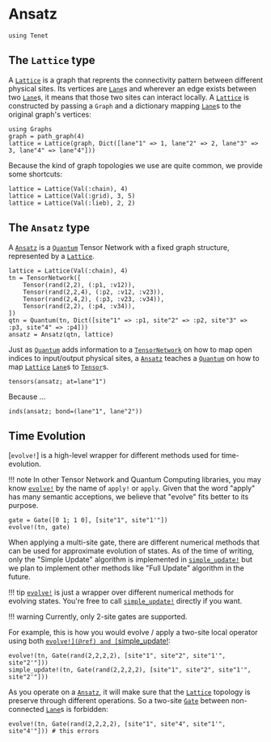 # Ansatz

```@setup examples
using Tenet
```

## The `Lattice` type

A [`Lattice`](@ref) is a graph that reprents the connectivity pattern between different physical sites.
Its vertices are [`Lane`](@ref)s and wherever an edge exists between two [`Lane`](@ref)s, it means that those two sites can interact locally.
A [`Lattice`](@ref) is constructed by passing a `Graph` and a dictionary mapping [`Lane`](@ref)s to the original graph's vertices:

```@repl examples
using Graphs
graph = path_graph(4)
lattice = Lattice(graph, Dict([lane"1" => 1, lane"2" => 2, lane"3" => 3, lane"4" => lane"4"]))
```

Because the kind of graph topologies we use are quite common, we provide some shortcuts:

```@repl examples
lattice = Lattice(Val(:chain), 4)
lattice = Lattice(Val(:grid), 3, 5)
lattice = Lattice(Val(:lieb), 2, 2)
```

## The `Ansatz` type

A [`Ansatz`](@ref) is a [`Quantum`](@ref) Tensor Network with a fixed graph structure, represented by a [`Lattice`](@ref).

```@repl examples
lattice = Lattice(Val(:chain), 4)
tn = TensorNetwork([
    Tensor(rand(2,2), (:p1, :v12)),
    Tensor(rand(2,2,4), (:p2, :v12, :v23)),
    Tensor(rand(2,4,2), (:p3, :v23, :v34)),
    Tensor(rand(2,2), (:p4, :v34)),
])
qtn = Quantum(tn, Dict([site"1" => :p1, site"2" => :p2, site"3" => :p3, site"4" => :p4]))
ansatz = Ansatz(qtn, lattice)
```

Just as [`Quantum`](@ref) adds information to a [`TensorNetwork`](@ref) on how to map open indices to input/output physical sites, a [`Ansatz`](@ref) teaches a [`Quantum`](@ref) on how to map [`Lattice`](@ref) [`Lane`](@ref)s to [`Tensor`](@ref)s.

```@repl examples
tensors(ansatz; at=lane"1")
```

Because ...

```@repl examples
inds(ansatz; bond=(lane"1", lane"2"))
```

## Time Evolution

[`evolve!`] is a high-level wrapper for different methods used for time-evolution.

!!! note
    In other Tensor Network and Quantum Computing libraries, you may know [`evolve!`](@ref) by the name of `apply!` or `apply`. Given that the word "apply" has many semantic acceptions, we believe that "evolve" fits better to its purpose.

```@repl examples
gate = Gate([0 1; 1 0], [site"1", site"1'"])
evolve!(tn, gate)
```

When applying a multi-site gate, there are different numerical methods that can be used for approximate evolution of states.
As of the time of writing, only the "Simple Update" algorithm is implemented in [`simple_update!`](@ref) but we plan to implement other methods like "Full Update" algorithm in the future.

!!! tip
    [`evolve!`](@ref) is just a wrapper over different numerical methods for evolving states. You're free to call [`simple_update!`](@ref) directly if you want.

!!! warning
    Currently, only 2-site gates are supported.

For example, this is how you would evolve / apply a two-site local operator using both [`evolve!](@ref) and [`simple_update!](@ref):

```@repl examples
evolve!(tn, Gate(rand(2,2,2,2), [site"1", site"2", site"1'", site"2'"]))
simple_update!(tn, Gate(rand(2,2,2,2), [site"1", site"2", site"1'", site"2'"]))
```

As you operate on a [`Ansatz`](@ref), it will make sure that the [`Lattice`](@ref) topology is preserve through different operations. So a two-site [`Gate`](@ref) between non-connected [`Lane`](@ref)s is forbidden:

```@repl examples
evolve!(tn, Gate(rand(2,2,2,2), [site"1", site"4", site"1'", site"4'"])) # this errors
```
